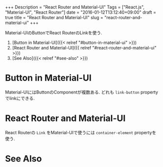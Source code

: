 +++
Description = "React Router and Material-UI"
Tags = ["React.js", "Material-UI", "React Router"]
date = "2016-01-12T13:12:40+09:00"
draft = true
title = "React Router and Material-UI"
slug = "react-router-and-material-ui"
+++

Material-UIのButtonでReact RouterのLinkを使う.

<!--more-->

1. [Button in Material-UI]({{< relref "#button-in-material-ui" >}})
2. [React Router and Material-UI]({{ relref "#react-router-and-material-ui" >}})
3. [See Also]({{< relref "#see-also" >}})


# Button in Material-UI

Material-UIにはButtonのComponentが複数ある.
どれも `link-button` propertyでlinkにできる.


# React Router and Material-UI

React Routerの `Link` をMaterial-UIで使うには `container-element` propertyを使う.


# See Also
